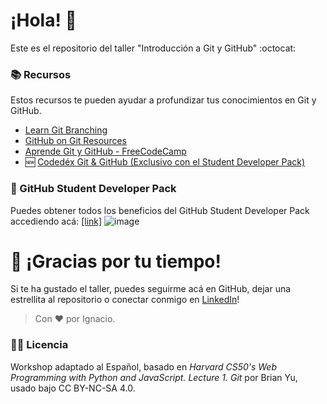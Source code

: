 # ¡Hola! 👋
Este es el repositorio del taller "Introducción a Git y GitHub" :octocat:

### 📚 Recursos
Estos recursos te pueden ayudar a profundizar tus conocimientos en Git y GitHub.
- [Learn Git Branching](https://learngitbranching.js.org/)
- [GitHub on Git Resources](https://docs.github.com/es/get-started/quickstart/git-and-github-learning-resources)
- [Aprende Git y GitHub - FreeCodeCamp](https://www.freecodecamp.org/espanol/news/aprende-git-y-github-curso-desde-cero/)
- 🆕 [Codedéx Git & GitHub (Exclusivo con el Student Developer Pack)](https://www.codedex.io/git-github)

### 🚩 GitHub Student Developer Pack
Puedes obtener todos los beneficios del GitHub Student Developer Pack accediendo acá: [[link]](https://gh.io/licc-lovers)
![image](https://github.com/IgnacioPalma/GitnGithub-Workshop/assets/81819758/aee05bfe-5699-41e6-8448-007f7b89fe38)

# 💌 ¡Gracias por tu tiempo!
Si te ha gustado el taller, puedes seguirme acá en GitHub, dejar una estrellita al repositorio o conectar conmigo en [LinkedIn](https://www.linkedin.com/in/ignaciopalma-ai/)!

> Con ❤️ por Ignacio.

### 🧑‍⚖️ Licencia
Workshop adaptado al Español, basado en *Harvard CS50's Web Programming with Python and JavaScript. Lecture 1. Git* por Brian Yu, usado bajo CC BY-NC-SA 4.0.
